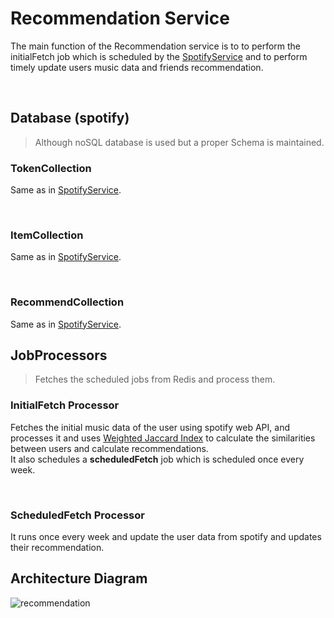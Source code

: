 # Recommendation Service

The main function of the Recommendation service is to to perform the initialFetch job which is scheduled by the [SpotifyService](../spotify) and to perform timely update users music data and friends recommendation.

<br>

## Database (spotify)

> Although noSQL database is used but a proper Schema is maintained.<br>
> 


### TokenCollection <br>
Same as in [SpotifyService](../spotify).

<br>

### ItemCollection <br>
Same as in [SpotifyService](../spotify).

<br>

### RecommendCollection
Same as in [SpotifyService](../spotify).
<br>


## JobProcessors
> Fetches the scheduled jobs from Redis and process them.

### InitialFetch Processor
Fetches the initial music data of the user using spotify web API, and processes it and uses [Weighted Jaccard Index](https://en.wikipedia.org/wiki/Jaccard_index) to calculate the similarities between users and calculate recommendations.\
It also schedules a **scheduledFetch** job which is scheduled once every week.

<br>

### ScheduledFetch Processor
It runs once every week and update the user data from spotify and updates their recommendation.


## Architecture Diagram
![recommendation](https://user-images.githubusercontent.com/58662119/206116622-bd576c7b-c8d5-4889-9a9f-849ecbefe128.png)